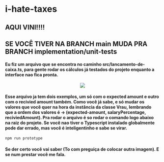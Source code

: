 # i-hate-taxes

## AQUI VINI!!!!

## SE VOCÊ TIVER NA BRANCH <b>main</b> MUDA PRA BRANCH <b>implementation/unit-tests</b>

#### Eu fiz um arquivo que se encontra no caminho src/lancamento-de-caixa.ts, para gente rodar os cálculos já testados do projeto enquanto a interface nao fica pronta.

<div align="center">
  <img src="https://user-images.githubusercontent.com/42484871/174939748-256bb5e4-f2f0-4083-9eeb-62c84820d91c.png" />
</div>

#### Esse arquivo ja tem dois exemplos, um só com o expected amount e outro com o recivied amount também. Como você já sabe, e só mudar os valores que você quer na hora da instância da classe Vrau, lembrando que a ordem dos valores é -> (expected-amount, salaryPercentage, reciviedAmount). Pra rodar o arquivo é so rodar o comando logo abaixo na raiz do projeto. Se você nao tiver o Typescript instalado globalmente pode dar errado, mas você é inteligentinho e sabe se virar.

```
npm run prototype
```

#### Se der certo você vai saber (To com preguiça de colocar outra imagem). E se num prestar você me fala.



<!-- ## Project setup
```
npm install
```

### Compiles and hot-reloads for development
```
npm run serve
```

### Compiles and minifies for production
```
npm run build
```

### Run your unit tests
```
npm run test:unit
```

### Lints and fixes files
```
npm run lint
```

### Customize configuration
See [Configuration Reference](https://cli.vuejs.org/config/). -->

